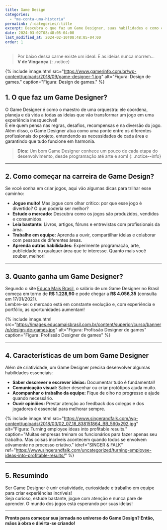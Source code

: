 ```yaml
---
title: Game Design
categories: 
  - "me-conta-uma-historia"
permalink: /:categories/:title
excerpt: Descubra o que faz um Game Designer, suas habilidades e como começar nessa carreira criativa!
date: 2024-03-02T08:48:05-04:00
last_modified_at: 2024-02-10T08:48:05-04:00
order: 1
---
```


> Por baixo dessa carne existe um ideal. E as ideias nunca morrem...  
> **V de Vingança**
{: .notice}

{% include image.html
    src="https://www.gamerinfo.com.br/wp-content/uploads/2018/09/game-designer-1.jpg"
    alt="Figura: Design de games."
    caption="Figura: Design de games."
%}

## 1. O que faz um Game Designer?

O Game Designer é como o maestro de uma orquestra: ele coordena, planeja e dá vida a todas as ideias que vão transformar um jogo em uma experiência inesquecível!  
É ele quem pensa nas regras, desafios, recompensas e na diversão do jogo.  
Além disso, o Game Designer atua como uma ponte entre os diferentes profissionais do projeto, entendendo as necessidades de cada área e garantindo que tudo funcione em harmonia.

> **Dica:** Um bom Game Designer conhece um pouco de cada etapa do desenvolvimento, desde programação até arte e som!
{: .notice--info}

---

## 2. Como começar na carreira de Game Design?

Se você sonha em criar jogos, aqui vão algumas dicas para trilhar esse caminho:

- **Jogue muito!** Mas jogue com olhar crítico: por que esse jogo é divertido? O que poderia ser melhor?
- **Estude o mercado:** Descubra como os jogos são produzidos, vendidos e consumidos.
- **Leia bastante:** Livros, artigos, fóruns e entrevistas com profissionais da área.
- **Trabalhe em equipe:** Aprenda a ouvir, compartilhar ideias e colaborar com pessoas de diferentes áreas.
- **Aprenda outras habilidades:** Experimente programação, arte, publicidade ou qualquer área que te interesse. Quanto mais você souber, melhor!

---

## 3. Quanto ganha um Game Designer?

Segundo o site [Educa Mais Brasil](https://www.educamaisbrasil.com.br), o salário de um Game Designer no Brasil começa em torno de **R$ 1.228,90** e pode chegar a **R$ 4.056,35** (consulta em 17/01/2021).  
Lembre-se: o mercado está em constante evolução e, com experiência e portfólio, as oportunidades aumentam!

{% include image.html
    src="https://images.educamaisbrasil.com.br/content/superior/curso/banner/p/design-de-games.jpg"
    alt="Figura: Profissão Designer de games"
    caption="Figura: Profissão Designer de games"
%}

---

## 4. Características de um bom Game Designer

Além de criatividade, um Game Designer precisa desenvolver algumas habilidades essenciais:

- **Saber descrever e escrever ideias:** Documentar tudo é fundamental!
- **Comunicação visual:** Saber desenhar ou criar protótipos ajuda muito.
- **Acompanhar o trabalho da equipe:** Fique de olho no progresso e ajude quando necessário.
- **Ouvir opiniões:** Prestar atenção ao feedback dos colegas e dos jogadores é essencial para melhorar sempre.

{% include image.html
    src="https://www.singerandfalk.com/wp-content/uploads/2018/03/02_07_18_838151864_BB_560x292.jpg"
    alt="Figura: Turning employee ideas into profitable results."
    caption="Muitas empresas treinam os funcionários para fazer apenas seu trabalho. Mas coisas incríveis acontecem quando todos se envolvem ativamente no processo criativo."
    idref="SINGER & FALK"
    ref="https://www.singerandfalk.com/uncategorized/turning-employee-ideas-into-profitable-results/"
%}

---

## 5. Resumindo

Ser Game Designer é unir criatividade, curiosidade e trabalho em equipe para criar experiências incríveis!  
Seja curioso, estude bastante, jogue com atenção e nunca pare de aprender. O mundo dos jogos está esperando por suas ideias!

---

**Pronto para começar sua jornada no universo do Game Design? Então, mãos à obra e divirta-se criando!**